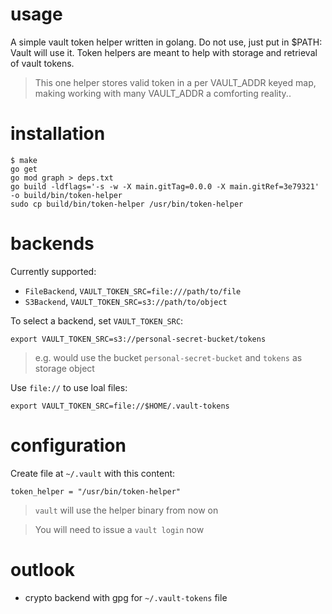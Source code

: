 # usage

A simple vault token helper written in golang. Do not use, just put in $PATH:
Vault will use it. Token helpers are meant to help with storage and retrieval
of vault tokens. 

> This one helper stores valid token in a per VAULT_ADDR keyed map, making
> working with many VAULT_ADDR a comforting reality..

# installation

```
$ make
go get
go mod graph > deps.txt
go build -ldflags='-s -w -X main.gitTag=0.0.0 -X main.gitRef=3e79321' -o build/bin/token-helper
sudo cp build/bin/token-helper /usr/bin/token-helper
```

# backends

Currently supported:
- `FileBackend`,  `VAULT_TOKEN_SRC=file:///path/to/file`
- `S3Backend`, `VAULT_TOKEN_SRC=s3://path/to/object`

To select a backend, set `VAULT_TOKEN_SRC`:
```
export VAULT_TOKEN_SRC=s3://personal-secret-bucket/tokens
```
> e.g. would use the bucket `personal-secret-bucket` and `tokens` as storage object

Use `file://` to use loal files:
```
export VAULT_TOKEN_SRC=file://$HOME/.vault-tokens
```

# configuration

Create file at `~/.vault` with this content:
```
token_helper = "/usr/bin/token-helper"
```

> `vault` will use the helper binary from now on

> You will need to issue a `vault login` now

# outlook

- crypto backend with gpg for `~/.vault-tokens` file

